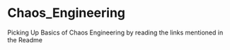 # Chaos_Engineering
Picking Up Basics of Chaos Engineering by reading the links mentioned in the Readme
